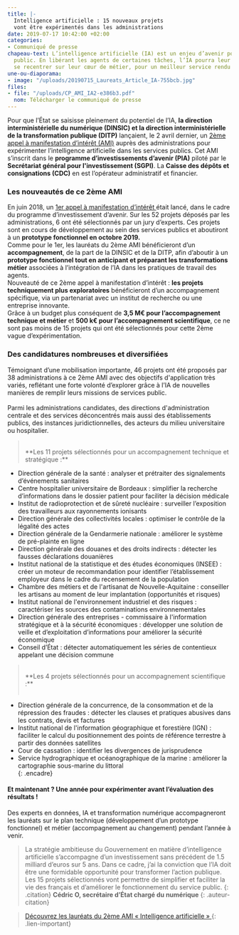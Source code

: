 ```yaml
---
title: |-
  Intelligence artificielle : 15 nouveaux projets
  vont être expérimentés dans les administrations
date: 2019-07-17 10:42:00 +02:00
categories:
- Communiqué de presse
chapeau-text: L’intelligence artificielle (IA) est un enjeu d’avenir pour le service
  public. En libérant les agents de certaines tâches, l’IA pourra leur permettre de
  se recentrer sur leur cœur de métier, pour un meilleur service rendu aux usagers.
une-ou-diaporama:
- image: "/uploads/20190715_Laureats_Article_IA-755bcb.jpg"
files:
- file: "/uploads/CP_AMI_IA2-e386b3.pdf"
  nom: Télécharger le communiqué de presse
---
```


Pour que l’État se saisisse pleinement du potentiel de l’IA, **la direction interministérielle du numérique (DINSIC) et la direction interministérielle de la transformation publique (DITP)** lançaient, le 2 avril dernier, un [2ème appel à manifestation d’intérêt (AMI)](https://www.numerique.gouv.fr/actualites/saison-2-intelligence-artificielle-administrations-proposez-vos-projets-experimentations/) auprès des administrations pour expérimenter l’intelligence artificielle dans les services publics. Cet AMI s’inscrit dans le **programme d’investissements d’avenir (PIA)** piloté par le  **Secrétariat général pour l'investissement (SGPI)**. La **Caisse des dépôts et consignations (CDC)** en est l’opérateur administratif et financier. 

### Les nouveautés de ce 2ème AMI

En juin 2018, un [1er appel à manifestation d’intérêt ](https://www.modernisation.gouv.fr/sites/default/files/fichiers-attaches/207_-_dossier_de_presse_-_ami_ia.pdf)était lancé, dans le cadre du programme d’investissement d’avenir. Sur les 52 projets déposés par les administrations, 6 ont été sélectionnés par un jury d’experts. Ces projets sont en cours de développement au sein des services publics et aboutiront à un **prototype fonctionnel en octobre 2019.**
<br>
Comme pour le 1er, les lauréats du 2ème AMI bénéficieront d’un **accompagnement**, de la part de la DINSIC et de la DITP, afin d’aboutir à un **prototype fonctionnel tout en anticipant et préparant les transformations métier** associées à l’intégration de l’IA dans les pratiques de travail des agents.
<br>
Nouveauté de ce 2ème appel à manifestation d’intérêt : **les projets techniquement plus exploratoires** bénéficieront d’un accompagnement spécifique, via un partenariat avec un institut de recherche ou une entreprise innovante.
<br>
Grâce à un budget plus conséquent de **3,5 M€ pour l’accompagnement technique et métier** et **500 k€ pour l’accompagnement scientifique**, ce ne sont pas moins de 15 projets qui ont été sélectionnés pour cette 2ème vague d’expérimentation.

### Des candidatures nombreuses et diversifiées
Témoignant d’une mobilisation importante, 46 projets ont été proposés par 38 administrations à ce 2ème AMI avec des objectifs d'application très variés, reflétant une forte volonté d’explorer grâce à l’IA de nouvelles manières de remplir leurs missions de services public.  
<br>
Parmi les administrations candidates, des directions d'administration centrale et des services déconcentrés mais aussi des établissements publics, des instances juridictionnelles, des acteurs du milieu universitaire ou hospitalier.


><br>
>**Les 11 projets sélectionnés pour un accompagnement technique et stratégique :** 
><br>
* Direction générale de la santé : analyser et prétraiter des signalements d’événements sanitaires
* Centre hospitalier universitaire de Bordeaux : simplifier la recherche d’informations dans le dossier patient pour faciliter la décision médicale
* Institut de radioprotection et de sûreté nucléaire : surveiller l’exposition des travailleurs aux rayonnements ionisants
* Direction générale des collectivités locales : optimiser le contrôle de la légalité des actes
* Direction générale de la Gendarmerie nationale : améliorer le système de pré-plainte en ligne 
* Direction générale des douanes et des droits indirects : détecter les fausses déclarations douanières
* Institut national de la statistique et des études économiques (INSEE) : créer un moteur de recommandation pour identifier l’établissement employeur dans le cadre du recensement de la population
* Chambre des métiers et de l'artisanat de Nouvelle-Aquitaine : conseiller les artisans au moment de leur implantation (opportunités et risques)
* Institut national de l'environnement industriel et des risques : 
caractériser les sources des contaminations environnementales
* Direction générale des entreprises - commissaire à l'information stratégique et à la sécurité économiques : développer une solution de veille et d’exploitation d’informations pour améliorer la sécurité économique
* Conseil d’État : détecter automatiquement les séries de contentieux appelant une décision commune  
><br>
>**Les 4 projets sélectionnés pour un accompagnement scientifique :**
><br>
><br>
* Direction générale de la concurrence, de la consommation et de la répression des fraudes : détecter les clauses et pratiques abusives dans les contrats, devis et factures
* Institut national de l'information géographique et forestière (IGN) : faciliter le calcul du positionnement des points de référence terrestre à partir des données satellites  
* Cour de cassation : identifier les divergences de jurisprudence
* Service hydrographique et océanographique de la marine : améliorer la cartographie sous-marine du littoral  
{: .encadre}

#### Et maintenant ? Une année pour expérimenter avant l’évaluation des résultats !

Des experts en données, IA et transformation numérique accompagneront les lauréats sur le plan technique (développement d’un prototype fonctionnel) et métier (accompagnement au changement) pendant l’année à venir.

> La stratégie ambitieuse du Gouvernement en matière d’intelligence artificielle s’accompagne d’un investissement sans précédent de 1.5 milliard d’euros sur 5 ans. Dans ce cadre, j’ai la conviction que l’IA doit être une formidable opportunité pour transformer l’action publique. Les 15 projets sélectionnés vont permettre de simplifier et faciliter la vie des français et d’améliorer le fonctionnement du service public.
{: .citation} 
> **Cédric O, secrétaire d’État chargé du numérique**
{: .auteur-citation}


> [Découvrez les lauréats du 2ème AMI « Intelligence artificielle »
](https://preprod.numerique.gouv.fr/actualites/intelligence-artificielle-15-nouveaux-projets-vont-etre-experimentes-dans-les-administrations/){: .lien-important}



